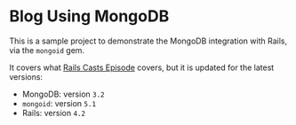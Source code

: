 # Blog Using MongoDB

This is a sample project to demonstrate the MongoDB integration with Rails, via the `mongoid` gem.

It covers what [Rails Casts Episode](http://railscasts.com/episodes/238-mongoid) covers, but it is updated for the latest versions:

* MongoDB:   version `3.2`
* `mongoid`: version `5.1`
* Rails:     version `4.2`


